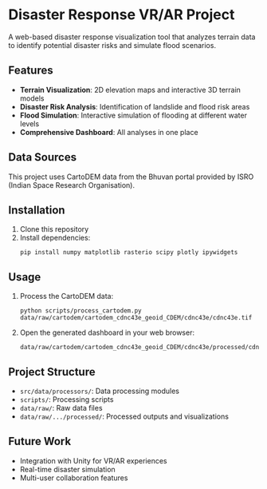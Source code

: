 # Disaster Response VR/AR Project

A web-based disaster response visualization tool that analyzes terrain data to identify potential disaster risks and simulate flood scenarios.

## Features

- **Terrain Visualization**: 2D elevation maps and interactive 3D terrain models
- **Disaster Risk Analysis**: Identification of landslide and flood risk areas
- **Flood Simulation**: Interactive simulation of flooding at different water levels
- **Comprehensive Dashboard**: All analyses in one place

## Data Sources

This project uses CartoDEM data from the Bhuvan portal provided by ISRO (Indian Space Research Organisation).

## Installation

1. Clone this repository
2. Install dependencies:
   ```
   pip install numpy matplotlib rasterio scipy plotly ipywidgets
   ```

## Usage

1. Process the CartoDEM data:
   ```
   python scripts/process_cartodem.py data/raw/cartodem/cartodem_cdnc43e_geoid_CDEM/cdnc43e/cdnc43e.tif
   ```

2. Open the generated dashboard in your web browser:
   ```
   data/raw/cartodem/cartodem_cdnc43e_geoid_CDEM/cdnc43e/processed/cdnc43e_dashboard.html
   ```

## Project Structure

- `src/data/processors/`: Data processing modules
- `scripts/`: Processing scripts
- `data/raw/`: Raw data files
- `data/raw/.../processed/`: Processed outputs and visualizations

## Future Work

- Integration with Unity for VR/AR experiences
- Real-time disaster simulation
- Multi-user collaboration features 